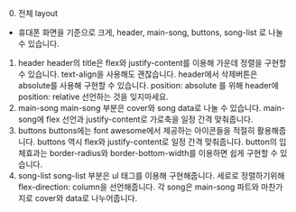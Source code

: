0. 전체 layout
- 휴대폰 화면을 기준으로 크게, header, main-song, buttons, song-list 로 나눌 수 있습니다.
1. header
header의 title은 flex와 justify-content를 이용해 가운데 정렬을 구현할 수 있습니다.
text-align을 사용해도 괜찮습니다.
header에서 삭제버튼은 absolute를 사용해 구현할 수 있습니다.
position: absolute 를 위해 header에 position: relative 선언하는 것을 잊지마세요.
2. main-song
main-song 부분은 cover와 song data로 나눌 수 있습니다.
main-song에 flex 선언과 justify-content로 가로축을 일정 간격 맞춰줍니다.
3. buttons
buttons에는 font awesome에서 제공하는 아이콘들을 적절히 활용해줍니다.
buttons 역시 flex와 justify-content로 일정 간격 맞춰줍니다.
button의 입체효과는 border-radius와 border-bottom-width를 이용하면 쉽게 구현할 수 있습니다.
4. song-list
song-list 부분은 ul 태그를 이용해 구현해줍니다.
세로로 정렬하기위해 flex-direction: column을 선언해줍니다.
각 song은 main-song 파트와 마찬가지로 cover와 data로 나누어줍니다.